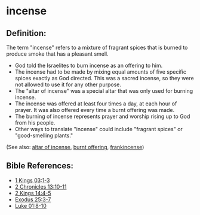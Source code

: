# incense #

## Definition: ##

The term "incense" refers to a mixture of fragrant spices that is burned to produce smoke that has a pleasant smell. 

 * God told the Israelites to burn incense as an offering to him.
 * The incense had to be made by mixing equal amounts of five specific spices exactly as God directed. This was a sacred incense, so they were not allowed to use it for any other purpose.
 * The "altar of incense" was a special altar that was only used for burning incense.
 * The incense was offered at least four times a day, at each hour of prayer. It was also offered every time a burnt offering was made.
 * The burning of incense represents prayer and worship rising up to God from his people.
 * Other ways to translate "incense" could include "fragrant spices" or "good-smelling plants."

(See also: [altar of incense](../other/altarofincense.md), [burnt offering](../other/burntoffering.md), [frankincense](../other/frankincense.md))

## Bible References: ##

* [1 Kings 03:1-3](en/tn/1ki/help/03/01)
* [2 Chronicles 13:10-11](en/tn/2ch/help/13/10)
* [2 Kings 14:4-5](en/tn/2ki/help/14/04)
* [Exodus 25:3-7](en/tn/exo/help/25/03)
* [Luke 01:8-10](en/tn/luk/help/01/08)